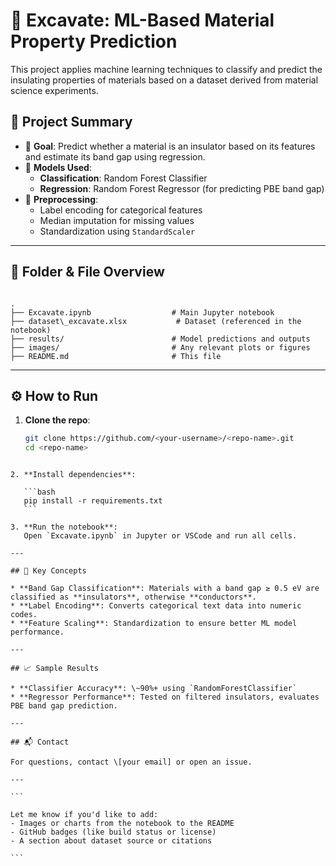 
# 🧪 Excavate: ML-Based Material Property Prediction

This project applies machine learning techniques to classify and predict the insulating properties of materials based on a dataset derived from material science experiments.

## 📌 Project Summary

- 🚀 **Goal**: Predict whether a material is an insulator based on its features and estimate its band gap using regression.
- 🧠 **Models Used**:
  - **Classification**: Random Forest Classifier
  - **Regression**: Random Forest Regressor (for predicting PBE band gap)
- 🧼 **Preprocessing**:
  - Label encoding for categorical features
  - Median imputation for missing values
  - Standardization using `StandardScaler`

---

## 📂 Folder & File Overview

```

.
├── Excavate.ipynb                  # Main Jupyter notebook
├── dataset\_excavate.xlsx           # Dataset (referenced in the notebook)
├── results/                        # Model predictions and outputs
├── images/                         # Any relevant plots or figures
├── README.md                       # This file

````

---

## ⚙️ How to Run

1. **Clone the repo**:
   ```bash
   git clone https://github.com/<your-username>/<repo-name>.git
   cd <repo-name>
````

2. **Install dependencies**:

   ```bash
   pip install -r requirements.txt
   ```

3. **Run the notebook**:
   Open `Excavate.ipynb` in Jupyter or VSCode and run all cells.

---

## 🧠 Key Concepts

* **Band Gap Classification**: Materials with a band gap ≥ 0.5 eV are classified as **insulators**, otherwise **conductors**.
* **Label Encoding**: Converts categorical text data into numeric codes.
* **Feature Scaling**: Standardization to ensure better ML model performance.

---

## 📈 Sample Results

* **Classifier Accuracy**: \~90%+ using `RandomForestClassifier`
* **Regressor Performance**: Tested on filtered insulators, evaluates PBE band gap prediction.

---

## 📬 Contact

For questions, contact \[your email] or open an issue.

---

```

Let me know if you'd like to add:
- Images or charts from the notebook to the README
- GitHub badges (like build status or license)
- A section about dataset source or citations

```
